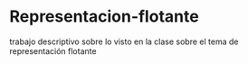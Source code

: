 # Representacion-flotante
trabajo descriptivo sobre lo visto en la clase sobre el tema de representación flotante
